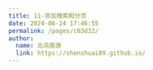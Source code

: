 ```yaml
---
title: 11-添加搜索和分页
date: 2024-06-24 17:46:55
permalink: /pages/c03d32/
author: 
  name: 北鸟南游
  link: https://shenshuai89.github.io/
---
```

